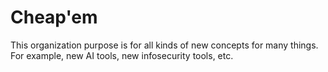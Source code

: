 # Cheap'em
This organization purpose is for all kinds of new concepts for many things.
For example, new AI tools, new infosecurity tools, etc.

